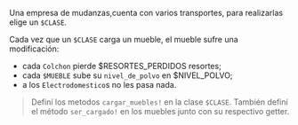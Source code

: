 Una empresa de mudanzas,cuenta con varios transportes, para realizarlas elige un `$CLASE`.

Cada vez que un `$CLASE` carga un mueble, el mueble sufre una modificación:

* cada `Colchon` pierde $RESORTES_PERDIDOS resortes;
* cada `$MUEBLE` sube su `nivel_de_polvo` en $NIVEL_POLVO;
* a los `Electrodomestico`s no les pasa nada.

> Definí los metodos `cargar_muebles!` en la clase `$CLASE`. También definí el método `ser_cargado!`
 en los muebles junto con su respectivo getter.